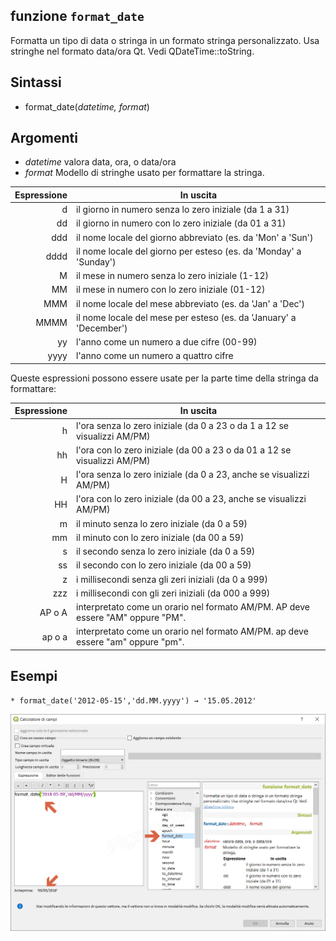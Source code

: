 ## funzione `format_date`

Formatta un tipo di data o stringa in un formato stringa personalizzato. Usa stringhe nel formato data/ora Qt. Vedi QDateTime::toString.

## Sintassi

* format_date(_datetime, format_)

## Argomenti

* _datetime_ valora data, ora, o data/ora
* _format_ Modello di stringhe usato per formattare la stringa. 

Espressione|In uscita
----------:|---------
d|il giorno in numero senza lo zero iniziale (da 1 a 31)
dd|il giorno in numero con lo zero iniziale (da 01 a 31)
ddd|il nome locale del giorno abbreviato (es. da 'Mon' a 'Sun')
dddd|il nome locale del giorno per esteso (es. da 'Monday' a 'Sunday')
M|il mese in numero senza lo zero iniziale (1-12)
MM|il mese in numero con lo zero iniziale (01-12)
MMM|il nome locale del mese abbreviato (es. da 'Jan' a 'Dec')
MMMM|il nome locale del mese per esteso (es. da 'January' a 'December')
yy|l'anno come un numero a due cifre (00-99)
yyyy|l'anno come un numero a quattro cifre

Queste espressioni possono essere usate per la parte time della stringa da formattare:

Espressione|In uscita
----------:|---------
h|l'ora senza lo zero iniziale (da 0 a 23 o da 1 a 12 se visualizzi AM/PM)
hh|l'ora con lo zero iniziale (da 00 a 23 o da 01 a 12 se visualizzi AM/PM)
H|l'ora senza lo zero iniziale (da 0 a 23, anche se visualizzi AM/PM)
HH|l'ora con lo zero iniziale (da 00 a 23, anche se visualizzi AM/PM)
m|il minuto senza lo zero iniziale (da 0 a 59)
mm|il minuto con lo zero iniziale (da 00 a 59)
s|il secondo senza lo zero iniziale (da 0 a 59)
ss|il secondo con lo zero iniziale (da 00 a 59)
z|i millisecondi senza gli zeri iniziali (da 0 a 999)
zzz|i millisecondi con gli zeri iniziali (da 000 a 999)
AP o A|interpretato come un orario nel formato AM/PM. AP deve essere "AM" oppure "PM".
ap o a|interpretato come un orario nel formato AM/PM. ap deve essere "am" oppure "pm".

## Esempi
```
* format_date('2012-05-15','dd.MM.yyyy') → '15.05.2012'
```

![](/img/data_e_ora/format_date1.png)